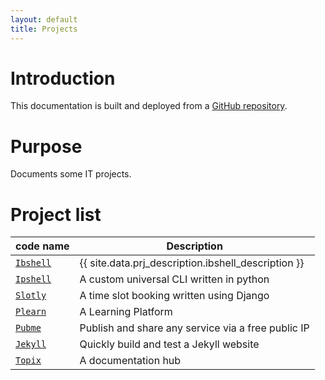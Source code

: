 ```yaml
---
layout: default
title: Projects
---
```


[//]: #(Reference)
[repo_source]: https://github.com/abelgacem/project
[prj_slotly]:  ./list/slotly/README
[prj_ibshell]: ./list/ibshell/README
[prj_ipshell]: ./list/ipshell/README
[prj_jekyll]:  ./list/jekyll/README
[prj_plearn]:  ./list/plearn/README
[prj_pubme]:   ./list/pubme/README
[prj_topix]:   ./list/topix/README


# Introduction
This documentation is built and deployed from a [GitHub repository][repo_source].

# Purpose
Documents some IT projects.




# Project list

|code name|Description|
|-|-|
|[`Ibshell`][prj_ibshell]|{{ site.data.prj_description.ibshell_description }}|
|[`Ipshell`][prj_ipshell]|A custom universal CLI written in python|
|[`Slotly`][prj_slotly]|A time slot booking written using Django|
|[`Plearn`][prj_plearn]|A Learning Platform|
|[`Pubme`][prj_pubme]|Publish and share any service via a free public IP|
|[`Jekyll`][prj_jekyll]|Quickly build and test a Jekyll website|
|[`Topix`][prj_topix]|A documentation hub|

<br>

